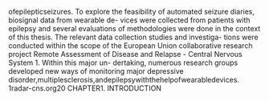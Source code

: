 ofepilepticseizures.
To explore the feasibility of automated seizure diaries, biosignal data from wearable de-
vices were collected from patients with epilepsy and several evaluations of methodologies
were done in the context of this thesis. The relevant data collection studies and investiga-
tions were conducted within the scope of the European Union collaborative research project
Remote Assessment of Disease and Relapse - Central Nervous System 1. Within this major un-
dertaking, numerous research groups developed new ways of monitoring major depressive
disorder,multiplesclerosis,andepilepsywiththehelpofwearabledevices.
1radar-cns.org20 CHAPTER1. INTRODUCTION